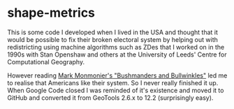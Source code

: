 # shape-metrics
This is some code I developed when I lived in the USA and thought that it would be possible to fix their broken electoral system
by helping out with redistricting using machine algorithms such as ZDes that I worked on in the 1990s with Stan Openshaw and others
at the University of Leeds' Centre for Computational Geography.

However reading [Mark Monmonier's "Bushmanders and Bullwinkles"][1] led me to realise that Americans like their system. So I never really finished it up.
When Google Code closed I was reminded of it's existence and moved it to GitHub and converted it from GeoTools 2.6.x to 12.2 (surprisingly easy).


   [1]: http://press.uchicago.edu/ucp/books/book/chicago/B/bo3645208.html
